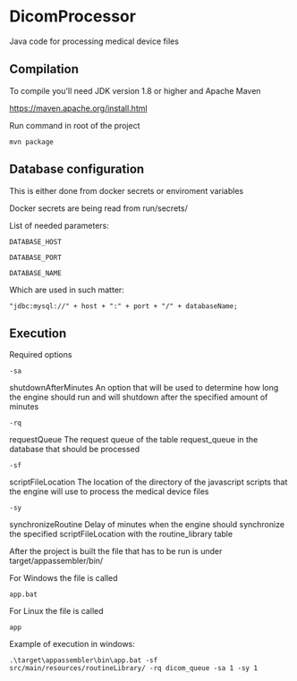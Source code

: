 # DicomProcessor

Java code for processing medical device files

## Compilation

To compile you'll need JDK version 1.8 or higher and Apache Maven

https://maven.apache.org/install.html

Run command in root of the project
```
mvn package
```

## Database configuration
This is either done from docker secrets or enviroment variables

Docker secrets are being read from run/secrets/

List of needed parameters:
```
DATABASE_HOST
```
```
DATABASE_PORT
```
```
DATABASE_NAME
```

Which are used in such matter:
```
"jdbc:mysql://" + host + ":" + port + "/" + databaseName;
```

## Execution

Required options

```
-sa 
```
shutdownAfterMinutes An option that will be used to determine how long the engine should run and will shutdown after the specified amount of minutes
```
-rq
```
requestQueue The request queue of the table request_queue in the database that should be processed
```
-sf 
```
scriptFileLocation The location of the directory of the javascript scripts that the engine will use to process the medical device files
```
-sy 
```
synchronizeRoutine Delay of minutes when the engine should synchronize the specified scriptFileLocation with the routine_library table

After the project is built the file that has to be run is under target/appassembler/bin/

For Windows the file is called
```
app.bat
```
For Linux the file is called
```
app
```

Example of execution in windows:
```
.\target\appassembler\bin\app.bat -sf src/main/resources/routineLibrary/ -rq dicom_queue -sa 1 -sy 1
```
